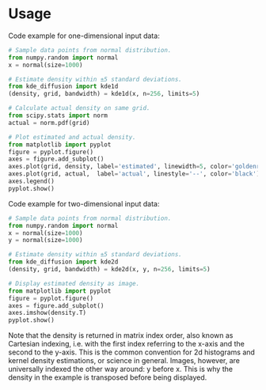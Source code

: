 ﻿# Usage

Code example for one-dimensional input data:

```python
# Sample data points from normal distribution.
from numpy.random import normal
x = normal(size=1000)

# Estimate density within ±5 standard deviations.
from kde_diffusion import kde1d
(density, grid, bandwidth) = kde1d(x, n=256, limits=5)

# Calculate actual density on same grid.
from scipy.stats import norm
actual = norm.pdf(grid)

# Plot estimated and actual density.
from matplotlib import pyplot
figure = pyplot.figure()
axes = figure.add_subplot()
axes.plot(grid, density, label='estimated', linewidth=5, color='goldenrod')
axes.plot(grid, actual,  label='actual', linestyle='--', color='black')
axes.legend()
pyplot.show()
```

Code example for two-dimensional input data:

```python
# Sample data points from normal distribution.
from numpy.random import normal
x = normal(size=1000)
y = normal(size=1000)

# Estimate density within ±5 standard deviations.
from kde_diffusion import kde2d
(density, grid, bandwidth) = kde2d(x, y, n=256, limits=5)

# Display estimated density as image.
from matplotlib import pyplot
figure = pyplot.figure()
axes = figure.add_subplot()
axes.imshow(density.T)
pyplot.show()
```

Note that the density is returned in matrix index order, also known as
Cartesian indexing, i.e. with the first index referring to the x-axis
and the second to the y-axis. This is the common convention for 2d
histograms and kernel density estimations, or science in general.
Images, however, are universally indexed the other way around: y before
x. This is why the density in the example is transposed before being
displayed.
